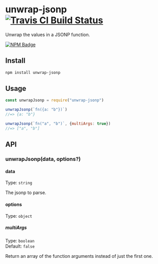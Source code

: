 # unwrap-jsonp [![Travis CI Build Status](https://img.shields.io/travis/com/Richienb/unwrap-jsonp/master.svg?style=for-the-badge)](https://travis-ci.com/Richienb/unwrap-jsonp)

Unwrap the values in a JSONP function.

[![NPM Badge](https://nodei.co/npm/unwrap-jsonp.png)](https://npmjs.com/package/unwrap-jsonp)

## Install

```sh
npm install unwrap-jsonp
```

## Usage

```js
const unwrapJsonp = require("unwrap-jsonp")

unwrapJsonp(`fn({a: "b"})`)
//=> {a: "b"}

unwrapJsonp(`fn("a", "b")`, {multiArgs: true})
//=> ["a", "b"]
```

## API

### unwrapJsonp(data, options?)

#### data

Type: `string`

The jsonp to parse.

#### options

Type: `object`

##### multiArgs

Type: `boolean`\
Default: `false`

Return an array of the function arguments instead of just the first one.
